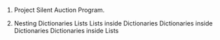 1. Project
    Silent Auction Program.

2. Nesting
    Dictionaries
    Lists
    Lists inside Dictionaries
    Dictionaries inside Dictionaries
    Dictionaries inside Lists
    
